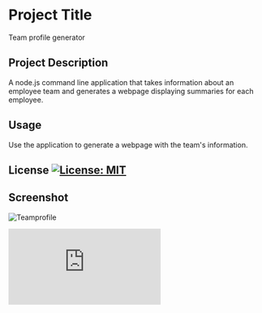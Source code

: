 # Project Title
Team profile generator

## Project Description
A node.js command line application that takes information about an employee team and generates a webpage displaying summaries for each employee. 

## Usage
Use the application to generate a webpage with the team's information.

## License [![License: MIT](https://img.shields.io/badge/License-MIT-yellow.svg)](https://opensource.org/licenses/MIT) 

## Screenshot
  
![Teamprofile](https://user-images.githubusercontent.com/95100285/158094555-3b39bb52-923e-4348-b683-81573380e676.PNG)

![Sample HTML](https://rioobod.github.io/team-profile-generator/dist/index.html)
